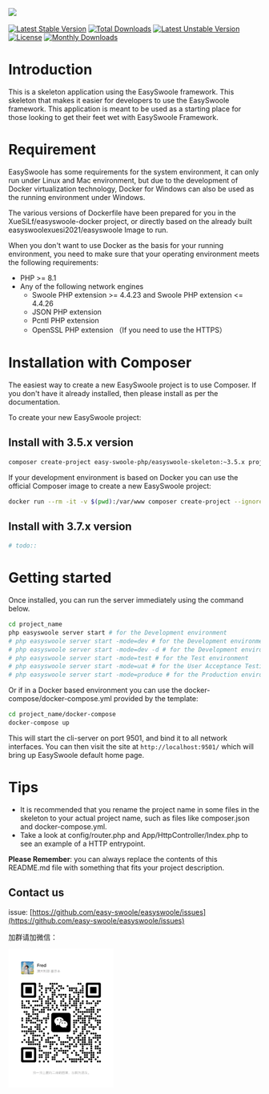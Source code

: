 ![](easyswoole.png)

[![Latest Stable Version](https://poser.pugx.org/easy-swoole-php/easyswoole-skeleton/v/stable)](https://packagist.org/packages/easy-swoole-php/easyswoole-skeleton)
[![Total Downloads](https://poser.pugx.org/easy-swoole-php/easyswoole-skeleton/downloads)](https://packagist.org/packages/easy-swoole-php/easyswoole-skeleton)
[![Latest Unstable Version](https://poser.pugx.org/easy-swoole-php/easyswoole-skeleton/v/unstable)](https://packagist.org/packages/easy-swoole-php/easyswoole-skeleton)
[![License](https://poser.pugx.org/easy-swoole-php/easyswoole-skeleton/license)](https://packagist.org/packages/easy-swoole-php/easyswoole-skeleton)
[![Monthly Downloads](https://poser.pugx.org/easy-swoole-php/easyswoole-skeleton/d/monthly)](https://packagist.org/packages/easy-swoole-php/easyswoole-skeleton)

# Introduction

This is a skeleton application using the EasySwoole framework. This skeleton that makes it easier for developers to use
the EasySwoole framework. This application is meant to be used as a starting place for those looking to get their feet
wet with EasySwoole Framework.

# Requirement

EasySwoole has some requirements for the system environment, it can only run under Linux and Mac environment, but due to
the development of Docker virtualization technology, Docker for Windows can also be used as the running environment
under Windows.

The various versions of Dockerfile have been prepared for you in the XueSiLf/easyswoole-docker project, or directly
based on the already built easyswoolexuesi2021/easyswoole Image to run.

When you don't want to use Docker as the basis for your running environment, you need to make sure that your operating
environment meets the following requirements:

- PHP >= 8.1
- Any of the following network engines
    - Swoole PHP extension >= 4.4.23 and Swoole PHP extension <= 4.4.26
    - JSON PHP extension
    - Pcntl PHP extension
    - OpenSSL PHP extension （If you need to use the HTTPS）

# Installation with Composer

The easiest way to create a new EasySwoole project is to use Composer. If you don't have it already installed, then
please install as per the documentation.

To create your new EasySwoole project:

## Install with 3.5.x version

```bash
composer create-project easy-swoole-php/easyswoole-skeleton:~3.5.x project_name
```

If your development environment is based on Docker you can use the official Composer image to create a new EasySwoole
project:

```bash
docker run --rm -it -v $(pwd):/var/www composer create-project --ignore-platform-reqs easy-swoole-php/easyswoole-skeleton:~3.5.x project_name
```

## Install with 3.7.x version

```bash
# todo::
```

# Getting started

Once installed, you can run the server immediately using the command below.

```bash
cd project_name
php easyswoole server start # for the Development environment
# php easyswoole server start -mode=dev # for the Development environment
# php easyswoole server start -mode=dev -d # for the Development environment with daemonize
# php easyswoole server start -mode=test # for the Test environment
# php easyswoole server start -mode=uat # for the User Acceptance Testing environment
# php easyswoole server start -mode=produce # for the Production environment
```

Or if in a Docker based environment you can use the docker-compose/docker-compose.yml provided by the template:

```bash
cd project_name/docker-compose
docker-compose up
```

This will start the cli-server on port 9501, and bind it to all network interfaces. You can then visit the site
at `http://localhost:9501/` which will bring up EasySwoole default home page.

# Tips

- It is recommended that you rename the project name in some files in the skeleton to your actual project name, such as files like composer.json and docker-compose.yml.
- Take a look at config/router.php and App/HttpController/Index.php to see an example of a HTTP entrypoint.

**Please Remember**: you can always replace the contents of this README.md file with something that fits your project description.

## Contact us

issue: [https://github.com/easy-swoole/easyswoole/issues](https://github.com/easy-swoole/easyswoole/issues)

加群请加微信：

<img src="https://raw.githubusercontent.com/easy-swoole-php/easyswoole-skeleton/main/contactus.jpg" width="210">
